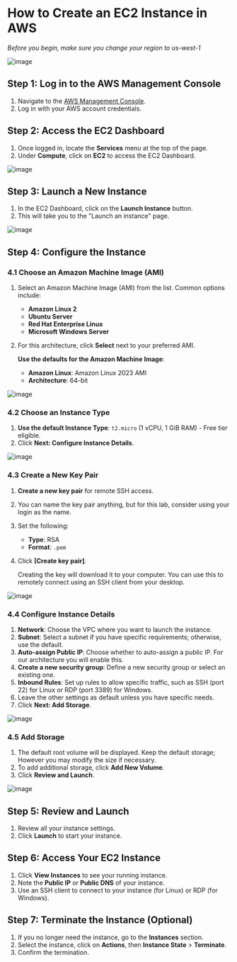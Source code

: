 # How to Create an EC2 Instance in AWS

*Before you begin, make sure you change your region to us-west-1*

![image](https://github.com/user-attachments/assets/51ef1963-e327-44f7-8af8-388fe7ba662e)


## Step 1: Log in to the AWS Management Console
1. Navigate to the [AWS Management Console](https://aws.amazon.com/console/).
2. Log in with your AWS account credentials.

## Step 2: Access the EC2 Dashboard
1. Once logged in, locate the **Services** menu at the top of the page.
2. Under **Compute**, click on **EC2** to access the EC2 Dashboard.

![image](https://github.com/user-attachments/assets/3bcbf1ad-8809-4dd5-93b7-df12bd0a65a6)

## Step 3: Launch a New Instance
1. In the EC2 Dashboard, click on the **Launch Instance** button.
2. This will take you to the "Launch an instance" page.

![image](https://github.com/user-attachments/assets/10630271-ae33-4860-9495-96f188667cb1)

## Step 4: Configure the Instance

### 4.1 Choose an Amazon Machine Image (AMI)
1. Select an Amazon Machine Image (AMI) from the list. Common options include:
   - **Amazon Linux 2**
   - **Ubuntu Server**
   - **Red Hat Enterprise Linux**
   - **Microsoft Windows Server**
2. For this architecture, click **Select** next to your preferred AMI.

   **Use the defaults for the Amazon Machine Image**:
   - **Amazon Linux**: Amazon Linux 2023 AMI
   - **Architecture**: 64-bit

![image](https://github.com/user-attachments/assets/4c82b33c-4cbc-485f-a9c3-006810bbc638)

### 4.2 Choose an Instance Type
1. **Use the default Instance Type**: `t2.micro` (1 vCPU, 1 GiB RAM) - Free tier eligible.
2. Click **Next: Configure Instance Details**.

![image](https://github.com/user-attachments/assets/56c5cbe9-8b18-493b-9ba7-e7578ccd590f)

### 4.3 Create a New Key Pair
1. **Create a new key pair** for remote SSH access.
2. You can name the key pair anything, but for this lab, consider using your login as the name.
3. Set the following:
   - **Type**: RSA
   - **Format**: `.pem`
4. Click **[Create key pair]**.

   Creating the key will download it to your computer. You can use this to remotely connect using an SSH client from your desktop.

![image](https://github.com/user-attachments/assets/4163e7fd-a7f1-46cd-ad73-010f679bda16)

### 4.4 Configure Instance Details
1. **Network**: Choose the VPC where you want to launch the instance.
2. **Subnet**: Select a subnet if you have specific requirements; otherwise, use the default.
3. **Auto-assign Public IP**: Choose whether to auto-assign a public IP. For our architecture you will enable this.
4. **Create a new security group**: Define a new security group or select an existing one.
5. **Inbound Rules**: Set up rules to allow specific traffic, such as SSH (port 22) for Linux or RDP (port 3389) for Windows.
5. Leave the other settings as default unless you have specific needs.
6. Click **Next: Add Storage**.

![image](https://github.com/user-attachments/assets/1b7d77ae-d2a3-4f4b-8ab1-930207b983f6)

### 4.5 Add Storage
1. The default root volume will be displayed. Keep the default storage; However you may modify the size if necessary.
2. To add additional storage, click **Add New Volume**.
3. Click **Review and Launch**.

![image](https://github.com/user-attachments/assets/182e735e-f48f-4fe0-a4ce-7dcf334486a8)

## Step 5: Review and Launch
1. Review all your instance settings.
2. Click **Launch** to start your instance.

## Step 6: Access Your EC2 Instance
1. Click **View Instances** to see your running instance.
2. Note the **Public IP** or **Public DNS** of your instance.
3. Use an SSH client to connect to your instance (for Linux) or RDP (for Windows).

## Step 7: Terminate the Instance (Optional)
1. If you no longer need the instance, go to the **Instances** section.
2. Select the instance, click on **Actions**, then **Instance State** > **Terminate**.
3. Confirm the termination.
